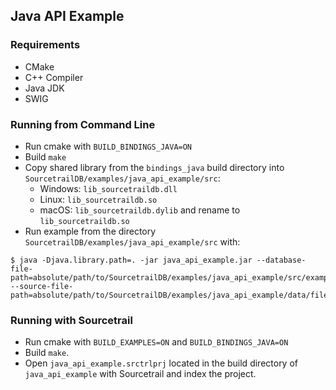 
## Java API Example

### Requirements

* CMake
* C++ Compiler
* Java JDK
* SWIG

### Running from Command Line

* Run cmake with `BUILD_BINDINGS_JAVA=ON`
* Build `make`
* Copy shared library from the `bindings_java` build directory into `SourcetrailDB/examples/java_api_example/src`:
	- Windows: `lib_sourcetraildb.dll`
	- Linux: `lib_sourcetraildb.so`
	- macOS: `lib_sourcetraildb.dylib` and rename to `lib_sourcetraildb.so`
* Run example from the directory `SourcetrailDB/examples/java_api_example/src` with:

```
$ java -Djava.library.path=. -jar java_api_example.jar --database-file-path=absolute/path/to/SourcetrailDB/examples/java_api_example/src/example.srctrldb --source-file-path=absolute/path/to/SourcetrailDB/examples/java_api_example/data/file.py
```

### Running with Sourcetrail

* Run cmake with `BUILD_EXAMPLES=ON` and `BUILD_BINDINGS_JAVA=ON`
* Build `make`.
* Open `java_api_example.srctrlprj` located in the build directory of `java_api_example` with Sourcetrail and index the project.
